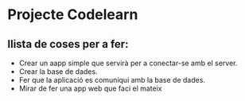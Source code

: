 # Projecte Codelearn
## llista de coses per a fer:
* Crear un aapp simple que servirà per a conectar-se amb el server.
* Crear la base de dades.
* Fer que la aplicació es comuniqui amb la base de dades.
* Mirar de fer una app web que faci el mateix